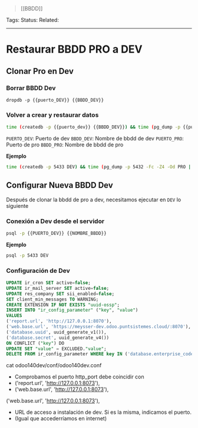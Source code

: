 > [[BBDD]]

Tags: 
Status: 
Related: 

___

# Restaurar BBDD PRO a DEV

## Clonar Pro en Dev

### Borrar BBDD Dev
```
dropdb -p {{puerto_DEV}} {{BBDD_DEV}}
```

### Volver a crear y restaurar datos
```bash
time (createdb -p {{puerto_dev}} {{BBDD_DEV}}) && time (pg_dump -p {{puerto_pro}} -Fc -Z4 -Od {{BBDD_PRO}} | pg_restore -p {{puerto_dev}} -Od {{BBDD_DEV}})
```

`PUERTO_DEV`: Puerto de dev
`BBDD_DEV`: Nombre de bbdd de dev
`PUERTO_PRO`: Puerto de pro
`BBDD_PRO`: Nombre de bbdd de pro

**Ejemplo**
```bash
time (createdb -p 5433 DEV) && time (pg_dump -p 5432 -Fc -Z4 -Od PRO | pg_restore -p 5433 -Od DEV)
```

## Configurar Nueva BBDD Dev
Después de clonar la bbdd de pro a dev, necesitamos ejecutar en `DEV` lo siguiente

### Conexión a Dev desde el servidor
```bash
psql -p {{PUERTO_DEV}} {{NOMBRE_BBDD}}
```
**Ejemplo**
```bash
psql -p 5433 DEV
```

### Configuración de Dev
```sql
UPDATE ir_cron SET active=false;
UPDATE ir_mail_server SET active=false;
UPDATE res_company SET sii_enabled=false;
SET client_min_messages TO WARNING;
CREATE EXTENSION IF NOT EXISTS "uuid-ossp";
INSERT INTO "ir_config_parameter" ("key", "value")
VALUES
('report.url', 'http://127.0.0.1:8070'),
('web.base.url', 'https://meysser-dev.odoo.puntsistemes.cloud/:8070'),
('database.uuid', uuid_generate_v1()),
('database.secret', uuid_generate_v4())
ON CONFLICT ("key") DO
UPDATE SET "value" = EXCLUDED."value";
DELETE FROM ir_config_parameter WHERE key IN ('database.enterprise_code', 'odoo_ocn.project_id', 'mail_mobile.enable_ocn');
```



cat odoo140dev/conf/odoo140dev.conf
- Comprobamos el puerto http_port debe coincidir con 
- ('report.url', 'http://127.0.0.1:8073'),
- ('web.base.url', 'http://127.0.0.1:8073'),

('web.base.url', 'http://127.0.0.1:8073'),
- URL de acceso a instalación de dev. Si es la misma, indicamos el puerto.
- (Igual que accederríamos en internet)